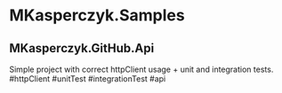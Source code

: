# MKasperczyk.Samples

## MKasperczyk.GitHub.Api
Simple project with correct httpClient usage + unit and integration tests. \
#httpClient #unitTest #integrationTest #api
